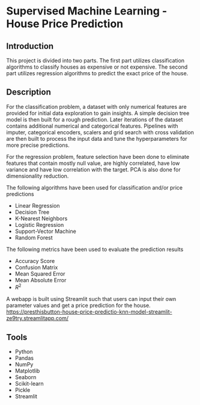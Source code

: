 # Supervised Machine Learning - House Price Prediction

## Introduction
This project is divided into two parts. The first part utilizes classification algorithms to classify houses as expensive or not expensive. The second part utilizes regression algorithms to predict the exact price of the house.

## Description
For the classification problem, a dataset with only numerical features are provided for initial data exploration to gain insights. A simple decision tree model is then built for a rough prediction. Later iterations of the dataset contains additional numerical and categorical features. Pipelines with imputer, categorical encoders, scalers and grid search with cross validation are then built to process the input data and tune the hyperparameters for more precise predictions. 

For the regression problem, feature selection have been done to eliminate features that contain mostly null value, are highly correlated, have low variance and have low correlation with the target. PCA is also done for dimensionality reduction. 

The following algorithms have been used for classification and/or price predictions
- Linear Regression
- Decision Tree
- K-Nearest Neighbors
- Logistic Regression
- Support-Vector Machine
- Random Forest

The following metrics have been used to evaluate the prediction results
- Accuracy Score
- Confusion Matrix
- Mean Squared Error
- Mean Absolute Error
- $R^2$

A webapp is built using Streamlit such that users can input their own parameter values and get a price prediction for the house.<br>
https://presthisbutton-house-price-predictio-knn-model-streamlit-ze9try.streamlitapp.com/

## Tools
- Python
- Pandas
- NumPy
- Matplotlib
- Seaborn
- Scikit-learn
- Pickle
- Streamlit
